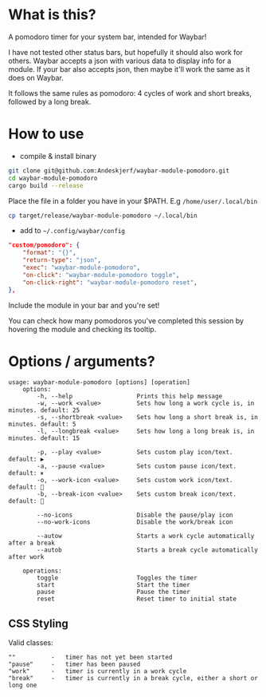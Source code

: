 # What is this?

A pomodoro timer for your system bar, intended for Waybar!

I have not tested other status bars, but hopefully it should also work for others. Waybar accepts a json with various data to display info for a module. If your bar also accepts json, then maybe it'll work the same as it does on Waybar.

It follows the same rules as pomodoro: 4 cycles of work and short breaks, followed by a long break.

# How to use

- compile & install binary

```bash
git clone git@github.com:Andeskjerf/waybar-module-pomodoro.git
cd waybar-module-pomodoro
cargo build --release
```

Place the file in a folder you have in your $PATH. E.g `/home/user/.local/bin`

```bash
cp target/release/waybar-module-pomodoro ~/.local/bin
```

- add to `~/.config/waybar/config`

```json
"custom/pomodoro": {
	"format": "{}",
	"return-type": "json",
	"exec": "waybar-module-pomodoro",
	"on-click": "waybar-module-pomodoro toggle",
	"on-click-right": "waybar-module-pomodoro reset",
},
```

Include the module in your bar and you're set!

You can check how many pomodoros you've completed this session by hovering the module and checking its tooltip.

# Options / arguments?

```
usage: waybar-module-pomodoro [options] [operation]
    options:
        -h, --help                  Prints this help message
        -w, --work <value>          Sets how long a work cycle is, in minutes. default: 25
        -s, --shortbreak <value>    Sets how long a short break is, in minutes. default: 5
        -l, --longbreak <value>     Sets how long a long break is, in minutes. default: 15

        -p, --play <value>          Sets custom play icon/text. default: ▶
        -a, --pause <value>         Sets custom pause icon/text. default: ⏸
        -o, --work-icon <value>     Sets custom work icon/text. default: 󰔟
        -b, --break-icon <value>    Sets custom break icon/text. default: 

        --no-icons                  Disable the pause/play icon
        --no-work-icons             Disable the work/break icon

        --autow                     Starts a work cycle automatically after a break
        --autob                     Starts a break cycle automatically after work

    operations:
        toggle                      Toggles the timer
        start                       Start the timer
        pause                       Pause the timer
        reset                       Reset timer to initial state
```

## CSS Styling

Valid classes:

```
""          -   timer has not yet been started
"pause"     -   timer has been paused
"work"      -   timer is currently in a work cycle
"break"     -   timer is currently in a break cycle, either a short or long one
```
